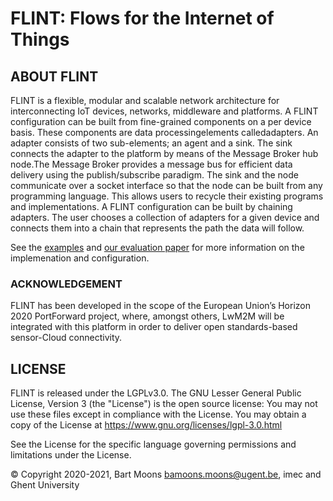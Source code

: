 # FLINT: Flows for the Internet of Things
## ABOUT FLINT

FLINT is a flexible, modular and scalable network architecture for interconnecting IoT devices, networks, middleware and platforms. A FLINT configuration can be built from fine-grained components on a per device basis. These components are data processingelements calledadapters. An adapter consists of two sub-elements; an agent and a sink. The sink connects the adapter to the platform by means of the Message Broker hub node.The Message Broker provides a message bus for efficient data delivery using the publish/subscribe paradigm. The sink and the node communicate over a socket interface so that the node can be built from any programming language. This allows users to recycle their existing programs and implementations. A FLINT configuration can be built by chaining adapters. The user chooses a collection of adapters for a given device and connects them into a chain that represents the path the data will follow.

See the [examples](/adapters/examples) and [our evaluation paper](http://hdl.handle.net/1854/LU-8613162) for more information on the implemenation and configuration.

### ACKNOWLEDGEMENT

FLINT has been developed in the scope of the European Union’s Horizon 2020 PortForward project, where, amongst others, LwM2M will be integrated with this platform in order to deliver open standards-based sensor-Cloud connectivity.

## LICENSE
FLINT is released under the LGPLv3.0. The GNU Lesser General Public License, Version 3 (the "License") is the open source license: You may not use these files except in compliance with the License. You may obtain a copy of the License at <https://www.gnu.org/licenses/lgpl-3.0.html>

See the License for the specific language governing permissions and limitations under the License.

© Copyright 2020-2021, Bart Moons <bamoons.moons@ugent.be>, imec and Ghent University
